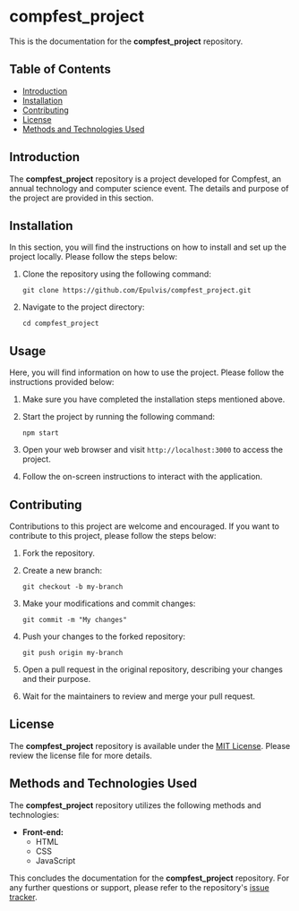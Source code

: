 # compfest_project

This is the documentation for the **compfest_project** repository.

## Table of Contents
- [Introduction](#introduction)
- [Installation](#installation)
- [Contributing](#contributing)
- [License](#license)
- [Methods and Technologies Used](#methods-and-technologies-used)

## Introduction
The **compfest_project** repository is a project developed for Compfest, an annual technology and computer science event. The details and purpose of the project are provided in this section.

## Installation
In this section, you will find the instructions on how to install and set up the project locally. Please follow the steps below:

1. Clone the repository using the following command:
   ```
   git clone https://github.com/Epulvis/compfest_project.git
   ```

2. Navigate to the project directory:
   ```
   cd compfest_project
   ```

## Usage
Here, you will find information on how to use the project. Please follow the instructions provided below:

1. Make sure you have completed the installation steps mentioned above.

2. Start the project by running the following command:
   ```
   npm start
   ```

3. Open your web browser and visit `http://localhost:3000` to access the project.

4. Follow the on-screen instructions to interact with the application.

## Contributing
Contributions to this project are welcome and encouraged. If you want to contribute to this project, please follow the steps below:

1. Fork the repository.

2. Create a new branch:
   ```
   git checkout -b my-branch
   ```

3. Make your modifications and commit changes:
   ```
   git commit -m "My changes"
   ```

4. Push your changes to the forked repository:
   ```
   git push origin my-branch
   ```

5. Open a pull request in the original repository, describing your changes and their purpose.

6. Wait for the maintainers to review and merge your pull request.

## License
The **compfest_project** repository is available under the [MIT License](https://github.com/Epulvis/compfest_project/blob/main/LICENSE). Please review the license file for more details.

## Methods and Technologies Used
The **compfest_project** repository utilizes the following methods and technologies:

- **Front-end:**
  - HTML
  - CSS
  - JavaScript

This concludes the documentation for the **compfest_project** repository. For any further questions or support, please refer to the repository's [issue tracker](https://github.com/Epulvis/compfest_project/issues).
